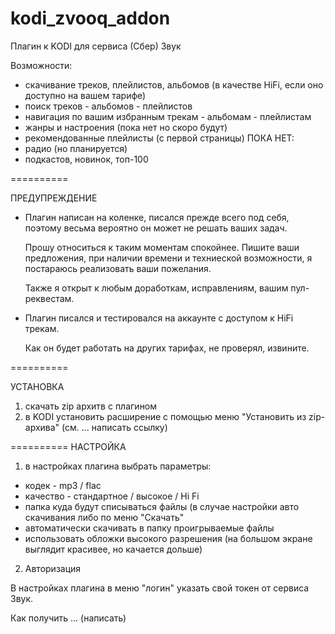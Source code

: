 # kodi_zvooq_addon
Плагин к KODI для сервиса (Сбер) Звук

Возможности:
- скачивание треков, плейлистов, альбомов (в качестве HiFi, если оно доступно на вашем тарифе)
- поиск треков - альбомов - плейлистов
- навигация по вашим избранным трекам - альбомам - плейлистам
- жанры и настроения (пока нет но скоро будут)
- рекомендованные плейлисты (с первой страницы)
ПОКА НЕТ:
- радио (но планируется)
- подкастов, новинок, топ-100 


==========

ПРЕДУПРЕЖДЕНИЕ

- Плагин написан на коленке, писался прежде всего под себя, поэтому весьма вероятно он может не решать ваших задач.

  Прошу относиться к таким моментам спокойнее. Пишите ваши предложения, при наличии времени и техниеской возможности,
  я постараюсь реализовать ваши пожелания.
  
  Также я открыт к любым доработкам, исправлениям, вашим пул-реквестам.
  
- Плагин писался и тестировался на аккаунте с доступом к HiFi трекам.
  
  Как он будет работать на других тарифах, не проверял, извините.

==========

УСТАНОВКА

1) скачать zip архитв с плагином
2) в KODI установить расширение с помощью меню "Установить из zip-архива" (см. ... написать ссылку)

==========
НАСТРОЙКА

1) в настройках плагина выбрать параметры:
- кодек - mp3 / flac
- качество - стандартное / высокое / Hi Fi
- папка куда будут списываться файлы (в случае настройки авто скачивания либо по меню "Скачать"
- автоматически скачивать в папку проигрываемые файлы
- использовать обложки высокого разрешения (на большом экране выглядит красивее, но качается дольше)
2) Авторизация

В настройках плагина в меню "логин" указать свой токен от сервиса Звук.

Как получить ... (написать)

